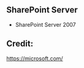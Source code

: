 SharePoint Server
-----------------

- SharePoint Server 2007

Credit:
-------
https://microsoft.com/